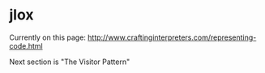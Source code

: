 # jlox

Currently on this page: http://www.craftinginterpreters.com/representing-code.html

Next section is "The Visitor Pattern"